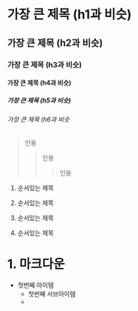 # 가장 큰 제목 (h1과 비슷)
## 가장 큰 제목 (h2과 비슷)
### 가장 큰 제목 (h3과 비슷)
#### 가장 큰 제목 (h4과 비슷)
##### 가장 큰 제목 (h5과 비슷)
###### 가장 큰 제목 (h6과 비슷

> 인용
> > 인용
> > > 인용

1. 순서있는 제목
2. 순서있는 제목

5. 순서있는 제목
6. 순서있는 제목

# 1. 마크다운
+ 첫번째 아이템
  + 첫번째 서브아이템
  + 
